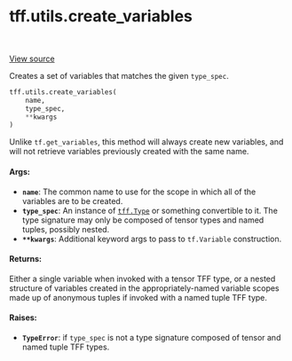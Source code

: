 <div itemscope itemtype="http://developers.google.com/ReferenceObject">
<meta itemprop="name" content="tff.utils.create_variables" />
<meta itemprop="path" content="Stable" />
</div>

# tff.utils.create_variables

<table class="tfo-notebook-buttons tfo-api" align="left">
</table>

<a target="_blank" href="http://github.com/tensorflow/federated/tree/master/tensorflow_federated/python/core/utils/tf_computation_utils.py">View
source</a>

Creates a set of variables that matches the given `type_spec`.

```python
tff.utils.create_variables(
    name,
    type_spec,
    **kwargs
)
```

<!-- Placeholder for "Used in" -->

Unlike `tf.get_variables`, this method will always create new variables, and
will not retrieve variables previously created with the same name.

#### Args:

*   <b>`name`</b>: The common name to use for the scope in which all of the
    variables are to be created.
*   <b>`type_spec`</b>: An instance of
    <a href="../../tff/Type.md"><code>tff.Type</code></a> or something
    convertible to it. The type signature may only be composed of tensor types
    and named tuples, possibly nested.
*   <b>`**kwargs`</b>: Additional keyword args to pass to `tf.Variable`
    construction.

#### Returns:

Either a single variable when invoked with a tensor TFF type, or a nested
structure of variables created in the appropriately-named variable scopes made
up of anonymous tuples if invoked with a named tuple TFF type.

#### Raises:

*   <b>`TypeError`</b>: if `type_spec` is not a type signature composed of
    tensor and named tuple TFF types.
